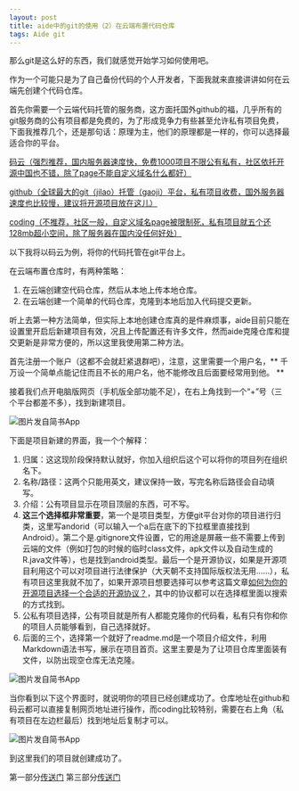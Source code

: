 ```yaml
---
layout: post
title: aide中的git的使用（2）在云端布置代码仓库
tags: Aide git
---
```


那么git是这么好的东西，我们就感觉开始学习如何使用吧。

作为一个可能只是为了自己备份代码的个人开发者，下面我就来直接讲讲如何在云端先创建个代码仓库。

首先你需要一个云端代码托管的服务商，这方面托国外github的福，几乎所有的git服务商的公有项目都是免费的，为了形成竞争力有些甚至允许私有项目免费，下面我推荐几个，还是那句话：原理为主，他们的原理都是一样的，你可以选择最适合你的平台。

[码云（强烈推荐，国内服务器速度快，免费1000项目不限公有私有，社区依托开源中国也不错，除了page不能自定义域名什么都好）](http://git.oschina.net)

[github（全球最大的git（jilao）托管（gaoji）平台，私有项目收费，国外服务器速度也比较慢，建议将开源项目放在这儿）](https://github.com)

[coding（不推荐，社区一般，自定义域名page被限制死，私有项目就五个还128mb超小空间，除了服务器在国内没任何好处）](https://coding.net)

以下我将以码云为例，将你的代码托管在git平台上。

在云端布置仓库时，有两种策略：

1. 在云端创建空代码仓库，然后从本地上传本地仓库。
2. 在云端创建一个简单的代码仓库，克隆到本地后加入代码提交更新。

听上去第一种方法简单，但实际上本地创建仓库真的是件麻烦事，aide目前只能在设置里开启后新建项目有效，况且上传配置还有许多文件，然而aide克隆仓库和提交更新是非常方便的，所以这里我使用第二种方法。

首先注册一个账户（这都不会就赶紧退群吧），注意，这里需要一个用户名，** 千万设一个简单点能记住而且不长的用户名，他不能修改且后面要经常用到他。 **

接着我们点开电脑版网页（手机版全部功能不足），在右上角找到一个“+”号（三个平台都差不多），找到新建项目。

![图片发自简书App](http://upload-images.jianshu.io/upload_images/6897991-7a2ba48b8a503f43.png?imageMogr2/auto-orient/strip%7CimageView2/2/w/1080/q/50)

下面是项目新建的界面，我一个个解释：

1. 归属：这这现阶段保持默认就好，你加入组织后这个可以将你的项目列在组织名下。
2. 名称/路径：这两个只能用英文，建议保持一致，写完名称后路径会自动填写。
3. 介绍：公有项目显示在项目顶层的东西，可不写。
4. **这三个选择框非常重要**，第一个是项目类型，方便git平台对你的项目进行归类，这里写andorid（可以输入一个a后在底下的下拉框里直接找到Android）。第二个是.gitignore文件设置，它的用途是屏蔽一些不需要上传到云端的文件（例如打包的时候的临时class文件，apk文件以及自动生成的R.java文件等），也是找到android类型。最后一个是开源协议，如果是开源项目利用这个可以对项目进行法律保护（大天朝不支持国际版权法无用……），私有项目这里我就不加了，如果开源项目想要选择可以参考这篇文章[如何为你的开源项目选择一个合适的开源协议？](http://www.oschina.net/news/74999/how-to-choose-a-license)，其中的协议都可以在选择框里面以搜索的方式找到。
5. 公私有项目选择，公有项目就是所有人都能克隆你的代码看，私有只有你和你的项目人员能够看到，自己选择就好。
6. 后面的三个，选择第一个就好了readme.md是一个项目介绍文件，利用Markdown语法书写，展示在项目首页。这里主要是为了让项目仓库里面装有文件，以防出现空仓库无法克隆。


![图片发自简书App](http://upload-images.jianshu.io/upload_images/6897991-31c1408717a51fa8.png?imageMogr2/auto-orient/strip%7CimageView2/2/w/1080/q/50)

当你看到以下这个界面时，就说明你的项目已经创建成功了。仓库地址在github和码云都可以直接复制网页地址进行操作，而coding比较特别，需要在右上角（私有项目在左边栏最后）找到地址后复制才可以。

![图片发自简书App](http://upload-images.jianshu.io/upload_images/6897991-f3a287c936653179.png?imageMogr2/auto-orient/strip%7CimageView2/2/w/1080/q/50)

到这里我们的项目就创建成功了。

第一部分[传送门](https://luolisen.top/go?url=https://luolisen.top/id0005)
第三部分[传送门](https://luolisen.top/go?url=https://luolisen.top/id0007)